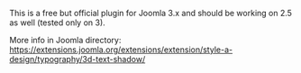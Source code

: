 This is a free but official plugin for Joomla 3.x and should be working on 2.5 as well (tested only on 3). 

More info in Joomla directory: https://extensions.joomla.org/extensions/extension/style-a-design/typography/3d-text-shadow/
